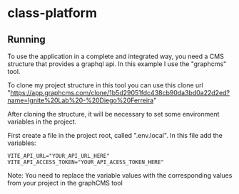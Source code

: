 # class-platform

## Running

To use the application in a complete and integrated way, you need a CMS structure that provides a graphql api.
In this example I use the "graphcms" tool.

To clone my project structure in this tool you can use this clone url "https://app.graphcms.com/clone/1b5d29051fdc438cb90da3bd0a22d2ed?name=Ignite%20Lab%20-%20Diego%20Ferreira"

After cloning the structure, it will be necessary to set some environment variables in the project.

First create a file in the project root, called ".env.local".
In this file add the variables:

```
VITE_API_URL="YOUR_API_URL_HERE"
VITE_API_ACCESS_TOKEN="YOUR_API_ACESS_TOKEN_HERE"
```

Note: You need to replace the variable values ​​with the corresponding values ​​from your project in the graphCMS tool
